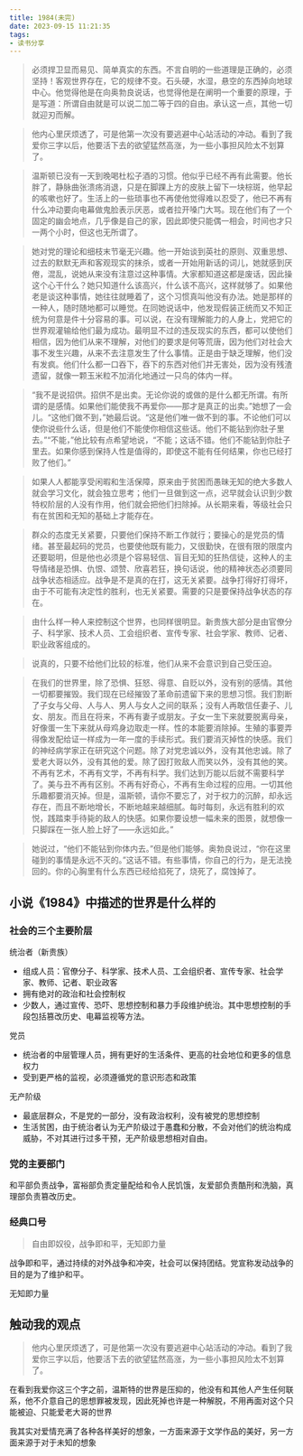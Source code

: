 ```yaml
---
title: 1984(未完)
date: 2023-09-15 11:21:35
tags:
- 读书分享
---
```


> 必须捍卫显而易见、简单真实的东西。不言自明的一些道理是正确的，必须坚持！客观世界存在，它的规律不变。石头硬，水湿，悬空的东西掉向地球中心。他觉得他是在向奥勃良说话，也觉得他是在阐明一个重要的原理，于是写道：所谓自由就是可以说二加二等于四的自由。承认这一点，其他一切就迎刃而解。

> 他内心里厌烦透了，可是他第一次没有要逃避中心站活动的冲动。看到了我爱你三字以后，他要活下去的欲望猛然高涨，为一些小事担风险太不划算了。

> 温斯顿已没有一天到晚喝杜松子酒的习惯。他似乎已经不再有此需要。他长胖了，静脉曲张溃疡消退，只是在脚踝上方的皮肤上留下一块棕斑，他早起的咳嗽也好了。生活上的一些琐事也不再使他觉得难以忍受了，他已不再有什么冲动要向电幕做鬼脸表示厌恶，或者拉开嗓门大骂。现在他们有了一个固定的幽会地点，几乎像是自己的家，因此即使只能偶一相会，时间也才只一两个小时，但这也无所谓了。

> 她对党的理论和细枝末节毫无兴趣。他一开始谈到英社的原则、双重思想、过去的默默无声和客观现实的抹杀，或者一开始用新话的词儿，她就感到厌倦，混乱，说她从来没有注意过这种事情。大家都知道这都是废话，因此操这个心干什么？她只知道什么该高兴，什么该不高兴，这样就够了。如果他老是谈这种事情，她往往就睡着了，这个习惯真叫他没有办法。她是那样的一种人，随时随地都可以睡觉。在同她说话中，他发现假装正统而又不知正统为何意是件十分容易的事。可以说，在没有理解能力的人身上，党把它的世界观灌输给他们最为成功。最明显不过的违反现实的东西，都可以使他们相信，因为他们从来不理解，对他们的要求是何等荒唐，因为他们对社会大事不发生兴趣，从来不去注意发生了什么事情。正是由于缺乏理解，他们没有发疯。他们什么都一口吞下，吞下的东西对他们并无害处，因为没有残渣遗留，就像一颗玉米粒不加消化地通过一只鸟的体内一样。

> “我不是说招供。招供不是出卖。无论你说的或做的是什么都无所谓。有所谓的是感情。如果他们能使我不再爱你——那才是真正的出卖。”她想了一会儿。“这他们做不到，”她最后说。“这是他们唯一做不到的事。不论他们可以使你说些什么话，但是他们不能使你相信这些话。他们不能钻到你肚子里去。”“不能，”他比较有点希望地说，“不能；这话不错。他们不能钻到你肚子里去。如果你感到保持人性是值得的，即使这不能有任何结果，你也已经打败了他们。”

> 如果人人都能享受闲暇和生活保障，原来由于贫困而愚昧无知的绝大多数人就会学习文化，就会独立思考；他们一旦做到这一点，迟早就会认识到少数特权阶层的人没有作用，他们就会把他们扫除掉。从长期来看，等级社会只有在贫困和无知的基础上才能存在。

> 群众的态度无关紧要，只要他们保持不断工作就行；要操心的是党员的情绪。甚至最起码的党员，也要使他既有能力，又很勤快，在很有限的限度内还要聪明，但是他也必须是个容易轻信、盲目无知的狂热信徒，这种人的主导情绪是恐惧、仇恨、颂赞、欣喜若狂，换句话说，他的精神状态必须要同战争状态相适应。战争是不是真的在打，这无关紧要。战争打得好打得坏，由于不可能有决定性的胜利，也无关紧要。需要的只是要保持战争状态的存在。

> 由什么样一种人来控制这个世界，也同样很明显。新贵族大部分是由官僚分子、科学家、技术人员、工会组织者、宣传专家、社会学家、教师、记者、职业政客组成的。

> 说真的，只要不给他们比较的标准，他们从来不会意识到自己受压迫。

> 在我们的世界里，除了恐惧、狂怒、得意、自贬以外，没有别的感情。其他一切都要摧毁。我们现在已经摧毁了革命前遗留下来的思想习惯。我们割断了子女与父母、人与人、男人与女人之间的联系；没有人再敢信任妻子、儿女、朋友。而且在将来，不再有妻子或朋友。子女一生下来就要脱离母亲，好像蛋一生下来就从母鸡身边取走一样。性的本能要消除掉。生殖的事要弄得像发配给证一样成为一年一度的手续形式。我们要消灭掉性的快感。我们的神经病学家正在研究这个问题。除了对党忠诚以外，没有其他忠诚。除了爱老大哥以外，没有其他的爱。除了因打败敌人而笑以外，没有其他的笑。不再有艺术，不再有文学，不再有科学。我们达到万能以后就不需要科学了。美与丑不再有区别。不再有好奇心，不再有生命过程的应用。一切其他乐趣都要消灭掉。但是，温斯顿，请你不要忘了，对于权力的沉醉，却永远存在，而且不断地增长，不断地越来越细腻。每时每刻，永远有胜利的欢悦，践踏束手待毙的敌人的快感。如果你要设想一幅未来的图景，就想像一只脚踩在一张人脸上好了——永远如此。”

> 她说过，“他们不能钻到你体内去。”但是他们能够。奥勃良说过，“你在这里碰到的事情是永远不灭的。”这话不错。有些事情，你自己的行为，是无法挽回的。你的心胸里有什么东西已经给掐死了，烧死了，腐蚀掉了。

## 小说《1984》中描述的世界是什么样的

### 社会的三个主要阶层

统治者（新贵族）

- 组成人员：官僚分子、科学家、技术人员、工会组织者、宣传专家、社会学家、教师、记者、职业政客
- 拥有绝对的政治和社会控制权
- 少数人，通过宣传、恐吓、思想控制和暴力手段维护统治。其中思想控制的手段包括篡改历史、电幕监视等方法。

党员

- 统治者的中层管理人员，拥有更好的生活条件、更高的社会地位和更多的信息权力
- 受到更严格的监视，必须遵循党的意识形态和政策

无产阶级

- 最底层群众，不是党的一部分，没有政治权利，没有被党的思想控制
- 生活贫困，由于统治者认为无产阶级过于愚蠢和分散，不会对他们的统治构成威胁，不对其进行过多干预，无产阶级思想相对自由。

### 党的主要部门

和平部负责战争，富裕部负责定量配给和令人民饥饿，友爱部负责酷刑和洗脑，真理部负责篡改历史。

### 经典口号

>  自由即奴役，战争即和平，无知即力量

战争即和平，通过持续的对外战争和冲突，社会可以保持团结。党宣称发动战争的目的是为了维护和平。

无知即力量

## 触动我的观点

>  他内心里厌烦透了，可是他第一次没有要逃避中心站活动的冲动。看到了我爱你三字以后，他要活下去的欲望猛然高涨，为一些小事担风险太不划算了。

在看到我爱你这三个字之前，温斯特的世界是压抑的，他没有和其他人产生任何联系，他不介意自己的思想罪被发现，因此死掉也许是一种解脱，不用再面对这个只能被迫、只能爱老大哥的世界

我其实对爱情充满了各种各样美好的想象，一方面来源于文学作品的美好，另一方面来源于对于未知的想象
